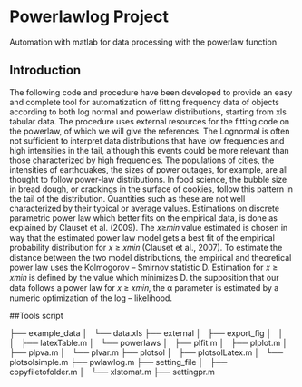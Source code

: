 # Powerlawlog Project
Automation with matlab for data processing with the powerlaw function

## Introduction

The following code and procedure have been developed to provide an easy and complete tool for automatization of fitting frequency data of objects according to both log normal and powerlaw distributions, starting from xls tabular data. The procedure uses external resources for the fitting code on the powerlaw, of which we will give the references. The Lognormal is often not sufficient to interpret data distributions that have low frequencies and high intensities in the tail, although this events could be more relevant than those characterized by high frequencies. The populations of cities, the intensities of earthquakes, the sizes of power outages, for example, are all thought to follow power-law distributions. In food science, the bubble size in bread dough, or crackings in the surface of cookies, follow this pattern in the tail of the distribution. Quantities such as these are not well characterized by their typical or average values. Estimations on discrete parametric power law which better fits on the empirical data, is done as explained by Clauset et al. (2009). The 𝑥≥𝑚𝑖𝑛 value estimated is chosen in way that the estimated power law model gets a best fit of the empirical probability distribution for 𝑥 ≥ 𝑥𝑚𝑖𝑛 (Clauset et al., 2007). To estimate the distance between the two model distributions, the empirical and theoretical power law uses the Kolmogorov – Smirnov statistic D. Estimation for 𝑥 ≥ 𝑥𝑚𝑖𝑛 is defined by the value which minimizes D. the supposition that our data follows a power law for 𝑥 ≥ 𝑥𝑚𝑖𝑛, the α parameter is estimated by a numeric optimization of the log – likelihood. 

##Tools script

├── example_data
│   └── data.xls
├── external
│   ├── export_fig
│   │   
│   ├── latexTable.m
│   └── powerlaws
│       ├── plfit.m
│       ├── plplot.m
│       ├── plpva.m
│       └── plvar.m
├── plotsol
│   ├── plotsolLatex.m
│   └── plotsolsimple.m
├── pwlawlog.m
├── setting_file
│   ├── copyfiletofolder.m
│   └── xlstomat.m
├── settingpr.m
